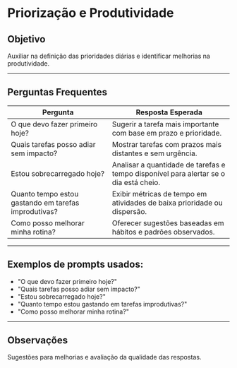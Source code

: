 # Priorização e Produtividade

## Objetivo
Auxiliar na definição das prioridades diárias e identificar melhorias na produtividade.

---

## Perguntas Frequentes

| Pergunta                                     | Resposta Esperada                                                     |
|----------------------------------------------|---------------------------------------------------------------------|
| O que devo fazer primeiro hoje?              | Sugerir a tarefa mais importante com base em prazo e prioridade.    |
| Quais tarefas posso adiar sem impacto?       | Mostrar tarefas com prazos mais distantes e sem urgência.           |
| Estou sobrecarregado hoje?                    | Analisar a quantidade de tarefas e tempo disponível para alertar se o dia está cheio. |
| Quanto tempo estou gastando em tarefas improdutivas? | Exibir métricas de tempo em atividades de baixa prioridade ou dispersão. |
| Como posso melhorar minha rotina?             | Oferecer sugestões baseadas em hábitos e padrões observados.        |

---

## Exemplos de prompts usados:

- "O que devo fazer primeiro hoje?"
- "Quais tarefas posso adiar sem impacto?"
- "Estou sobrecarregado hoje?"
- "Quanto tempo estou gastando em tarefas improdutivas?"
- "Como posso melhorar minha rotina?"

---

## Observações
Sugestões para melhorias e avaliação da qualidade das respostas.
